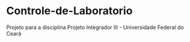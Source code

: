 # Controle-de-Laboratorio
Projeto para a disciplina Projeto Integrador III - Universidade Federal do Ceará

